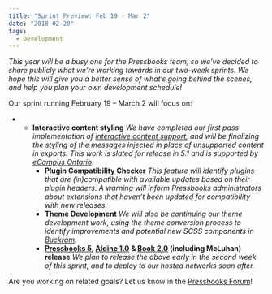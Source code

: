 ```yaml
---
title: "Sprint Preview: Feb 19 - Mar 2"
date: "2018-02-20"
tags: 
  - Development
---
```


_This year will be a busy one for the Pressbooks team, so we’ve decided to share publicly what we’re working towards in our two-week sprints. We hope this will give you a better sense of what’s going behind the scenes, and help you plan your own development schedule!_

Our sprint running February 19 – March 2 will focus on:

- - **Interactive content styling** _We have completed our first pass implementation of [interactive content support](https://github.com/pressbooks/pressbooks/issues/1071), and will be finalizing the styling of the messages injected in place of unsupported content in exports. This work is slated for release in 5.1 and_ _is supported by [eCampus Ontario](https://www.ecampusontario.ca/)._
    - **Plugin Compatibility Checker** _This feature will identify plugins that are (in)compatible with available updates based on their plugin headers. A warning will inform Pressbooks administrators about extensions that haven’t been updated for compatibility with new releases._
    - **Theme Development** _We will also be continuing our theme development work, using the theme conversion process to identify improvements and potential new SCSS components in [Buckram](https://github.com/pressbooks/buckram)._
    - **[Pressbooks 5](https://pressbooks.org/blog/2018/01/17/pressbooks-5-developer-guide/), [Aldine 1.0](https://github.com/pressbooks/pressbooks-aldine/projects/1) & [Book 2.0](https://github.com/pressbooks/pressbooks-book/projects/1) (including McLuhan) release** _We plan to release the above early in the second week of this sprint, and to deploy to our hosted networks soon after._

Are you working on related goals? Let us know in the [Pressbooks Forum](https://discourse.pressbooks.org)!
